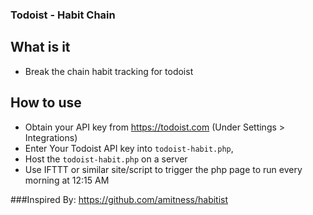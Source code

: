 ### Todoist - Habit Chain

## What is it
* Break the chain habit tracking for todoist

## How to use
* Obtain your API key from https://todoist.com (Under Settings > Integrations)
* Enter Your Todoist API key into `todoist-habit.php`,
* Host the `todoist-habit.php` on a server
* Use IFTTT or similar site/script to trigger the php page to run every morning at 12:15 AM

###Inspired By: https://github.com/amitness/habitist
